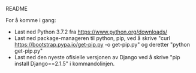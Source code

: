 README

For å komme i gang:
- Last ned Python 3.7.2 fra https://www.python.org/downloads/ 
- Last ned package-manageren til python, pip, ved å skrive "curl https://bootstrap.pypa.io/get-pip.py -o get-pip.py"
og deretter "python get-pip.py" 
- Last ned den nyeste ofisielle versjonen av Django ved å skrive 
 "pip install Django==2.1.5" i kommandolinjen. 

